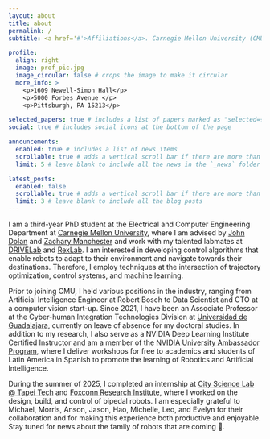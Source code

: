 ```yaml
---
layout: about
title: about
permalink: /
subtitle: <a href='#'>Affiliations</a>. Carnegie Mellon University (CMU) and the Universidad de Guadalajara (UdeG)

profile:
  align: right
  image: prof_pic.jpg
  image_circular: false # crops the image to make it circular
  more_info: >
    <p>1609 Newell-Simon Hall</p>
    <p>5000 Forbes Avenue </p>
    <p>Pittsburgh, PA 15213</p>

selected_papers: true # includes a list of papers marked as "selected={true}"
social: true # includes social icons at the bottom of the page

announcements:
  enabled: true # includes a list of news items
  scrollable: true # adds a vertical scroll bar if there are more than 3 news items
  limit: 5 # leave blank to include all the news in the `_news` folder

latest_posts:
  enabled: false
  scrollable: true # adds a vertical scroll bar if there are more than 3 new posts items
  limit: 3 # leave blank to include all the blog posts
---
```


I am a third-year PhD student at the Electrical and Computer Engineering Department at [Carnegie Mellon University](https://www.cmu.edu/), where I am advised by [John Dolan](https://www.ri.cmu.edu/ri-faculty/john-m-dolan/) and [Zachary Manchester](https://www.ri.cmu.edu/ri-faculty/zachary-manchester/) and work with my talented labmates at [DRIVELab](https://drive-lab-cmu.github.io/people/) and [RexLab](https://rexlab.ri.cmu.edu/). I am interested in developing control algorithms that enable robots to adapt to their environment and navigate towards their destinations. Therefore, I employ techniques at the intersection of trajectory optimization, control systems, and machine learning.

Prior to joining CMU, I held various positions in the industry, ranging from Artificial Intelligence Engineer at Robert Bosch to Data Scientist and CTO at a computer vision start-up. Since 2021, I have been an Associate Professor at the Cyber-human Integration Technologies Division at [Universidad de Guadalajara](https://www.udg.mx/en/inicio), currently on leave of absence for my doctoral studies. In addition to my research, I also serve as a NVIDIA Deep Learning Institute Certified Instructor and am a member of the [NVIDIA University Ambassador Program](https://www.nvidia.com/en-us/training/educator-programs/university-ambassador-program/), where I deliver workshops for free to academics and students of Latin America in Spanish to promote the learning of Robotics and Artificial Intelligence.

During the summer of 2025, I completed an internship at [City Science Lab @ Tapei Tech](https://www.csltaipeitech.com/) and [Foxconn Research Institute](https://www.honhai.com/en-us/rd-and-technology/institute), where I worked on the design, build, and control of bipedal robots. I am especially grateful to Michael, Morris, Anson, Jason, Hao, Michelle, Leo, and Evelyn for their collaboration and for making this experience both productive and enjoyable. Stay tuned for news about the family of robots that are coming 🍍.
